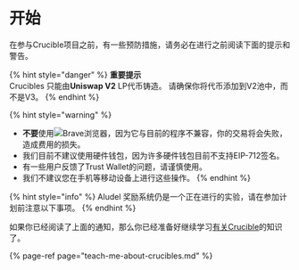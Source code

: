 # 开始

在参与Crucible项目之前，有一些预防措施，请务必在进行之前阅读下面的提示和警告。

{% hint style="danger" %}
**重要提示**  
Crucibles 只能由**Uniswap V2** LP代币铸造。 请确保你将代币添加到V2池中，而不是V3。
{% endhint %}

{% hint style="warning" %}
* **不要**使用![](https://firebasestorage.googleapis.com/v0/b/gitbook-28427.appspot.com/o/assets%2F-MZtVtOEMQShtte8TrMq%2F-M_7MUcgZAdkMiyqBsW1%2F-M_7NXHZsBftQq_mrhe9%2Fbrave.png?alt=media&token=b5e1c802-edd2-4348-908d-0b147d3c9b40)Brave浏览器，因为它与目前的程序不兼容，你的交易将会失败，造成费用的损失。
* 我们目前不建议使用硬件钱包，因为许多硬件钱包目前不支持EIP-712签名。
* 有一些用户反馈了Trust Wallet的问题，请谨慎使用。
* 我们不建议您在手机等移动设备上进行这些操作。
{% endhint %}

{% hint style="info" %}
Aludel 奖励系统仍是一个正在进行的实验，请在参加计划前注意以下事项。
{% endhint %}

如果你已经阅读了上面的通知，那么你已经准备好继续学习[有关Crucible](teach-me-about-crucibles.md)的知识了。

{% page-ref page="teach-me-about-crucibles.md" %}



